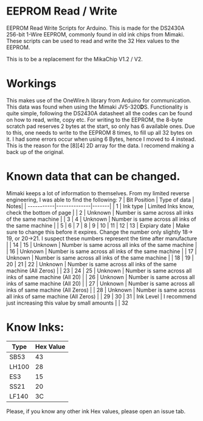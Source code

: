 # EEPROM Read / Write
EEPROM Read Write Scripts for Arduino.
This is made for the DS2430A 256-bit 1-Wire EEPROM, commonly found in old ink chips from Mimaki. 
These scripts can be used to read and write the 32 Hex values to the EEPROM. 

This is to be a replacement for the MikaChip V1.2 / V2. 

# Workings
This makes use of the OneWire.h library from Arduino for communication. 
This data was found when using the Mimaki JV5-320**D**S. 
Functionality is quite simple, following the DS2430A datasheet all the codes can be found on how to read, write, copy etc. 
For writing to the EEPROM, the 8-byte scratch pad reserves 2 bytes at the start, so only has 6 available ones. 
Due to this, one needs to write to the EEPROM 8 times, to fill up all 32 bytes on it. I had some errors occur when using 6 Bytes, 
hence I moved to 4 instead. This is the reason for the [8][4] 2D array for the data. I recomend making a back up of the original. 


# Known data that can be changed. 
Mimaki keeps a lot of information to themselves. 
From my limited reverse engineering, I was able to find the following:
7
| Bit Position | Type of data | Notes| 
| -----------|--------------|-------|
| 1 | Ink type | Limited Inks know, check the bottom of page |
| 2 | Unknown | Number is same across all inks of the same machine | 
| 3
| 4 | Unknown | Number is same across all inks of the same machine | 
| 5
| 6
| 7
| 8
| 9
| 10
| 11
| 12
| 13 | Expiary date | Make sure to change this before it expires. Change the number only slightly 18-> 19, or 20->21. I suspect these numbers represent the time after manufacture | 
| 14
| 15 | Unknown | Number is same across all inks of the same machine | 
| 16 | Unknown | Number is same across all inks of the same machine | 
| 17 | Unknown | Number is same across all inks of the same machine | 
| 18
| 19
| 20
| 21
| 22 | Unknown | Number is same across all inks of the same machine (All Zeros) | 
| 23
| 24
| 25 | Unknown | Number is same across all inks of same machine (All 20) | 
| 26 | Unknown | Number is same across all inks of same machine (All 20) | 
| 27 | Unknown | Number is same across all inks of same machine (All Zeros) | 
| 28 | Unknown | Number is same across all inks of same machine (All Zeros) | 
| 29
| 30
| 31 | Ink Level | I recommend just increasing this value by small amounts | 
| 32



# Know Inks:

| Type | Hex Value |
|-----|------------|
|SB53| 43 |
|LH100 | 28 |
|ES3 | 15 | 
| SS21 | 20 |
| LF140 | 3C | 

Please, if you know any other ink Hex values, please open an issue tab. 


